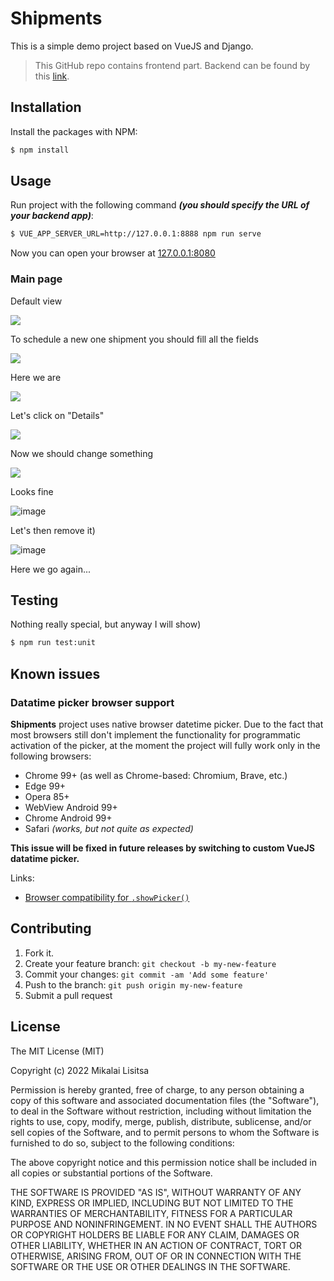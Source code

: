 # Shipments

This is a simple demo project based on VueJS and Django.

> This GitHub repo contains frontend part. Backend can be found by this [link](https://github.com/soulless-viewer/shipments-backend/blob/master/README.md).

## Installation

Install the packages with NPM:

```bash
$ npm install
```

## Usage

Run project with the following command **_(you should specify the URL of your backend app)_**:

```bash
$ VUE_APP_SERVER_URL=http://127.0.0.1:8888 npm run serve
```

Now you can open your browser at [127.0.0.1:8080](http://127.0.0.1:8080/shipments/demo/)

### Main page

Default view

![](https://user-images.githubusercontent.com/29832584/167332242-1bc3d115-e16d-4908-acbb-84e313d2168e.png)

To schedule a new one shipment you should fill all the fields

![](https://user-images.githubusercontent.com/29832584/167332737-c4028d02-0319-4d23-a0f6-d825901ddab9.png)

Here we are

![](https://user-images.githubusercontent.com/29832584/167332795-3daebd31-7c0a-419c-8509-d070a7b7153b.png)

Let's click on "Details"

![](https://user-images.githubusercontent.com/29832584/167333112-eebe06a7-7f2e-4c25-afc3-53c9a6610ec5.png)

Now we should change something

![](https://user-images.githubusercontent.com/29832584/167333209-56829dab-6202-4bf8-ae94-74b28f871827.png)

Looks fine

![image](https://user-images.githubusercontent.com/29832584/167333287-19c3d803-02da-45dd-9bb1-bbd5f5f6ea1e.png)

Let's then remove it)

![image](https://user-images.githubusercontent.com/29832584/167333357-58da3fdd-35ad-407e-86cb-6296af1aa47b.png)

Here we go again...

## Testing

Nothing really special, but anyway I will show)

```bash
$ npm run test:unit
```

## Known issues

### Datatime picker browser support

**Shipments** project uses native browser datetime picker.
Due to the fact that most browsers still don't implement the functionality for programmatic activation of the picker, at the moment the project will fully work only in the following browsers:

- Chrome 99+ (as well as Chrome-based: Chromium, Brave, etc.)
- Edge 99+
- Opera 85+
- WebView Android 99+
- Chrome Android 99+
- Safari _(works, but not quite as expected)_

**This issue will be fixed in future releases by switching to custom VueJS datatime picker.**

Links:
- [Browser compatibility for `.showPicker()`](https://pr15591.content.dev.mdn.mozit.cloud/en-US/docs/Web/API/HTMLInputElement/showPicker#browser_compatibility)

## Contributing

1.  Fork it.
2.  Create your feature branch:  `git checkout -b my-new-feature`
3.  Commit your changes:  `git commit -am 'Add some feature'`
4.  Push to the branch:  `git push origin my-new-feature`
5.  Submit a pull request

## License
The MIT License (MIT)

Copyright (c) 2022 Mikalai Lisitsa

Permission is hereby granted, free of charge, to any person obtaining a copy of this software and associated documentation files (the "Software"), to deal in the Software without restriction, including without limitation the rights to use, copy, modify, merge, publish, distribute, sublicense, and/or sell copies of the Software, and to permit persons to whom the Software is furnished to do so, subject to the following conditions:

The above copyright notice and this permission notice shall be included in all copies or substantial portions of the Software.

THE SOFTWARE IS PROVIDED "AS IS", WITHOUT WARRANTY OF ANY KIND, EXPRESS OR IMPLIED, INCLUDING BUT NOT LIMITED TO THE WARRANTIES OF MERCHANTABILITY, FITNESS FOR A PARTICULAR PURPOSE AND NONINFRINGEMENT. IN NO EVENT SHALL THE AUTHORS OR COPYRIGHT HOLDERS BE LIABLE FOR ANY CLAIM, DAMAGES OR OTHER LIABILITY, WHETHER IN AN ACTION OF CONTRACT, TORT OR OTHERWISE, ARISING FROM, OUT OF OR IN CONNECTION WITH THE SOFTWARE OR THE USE OR OTHER DEALINGS IN THE SOFTWARE.
